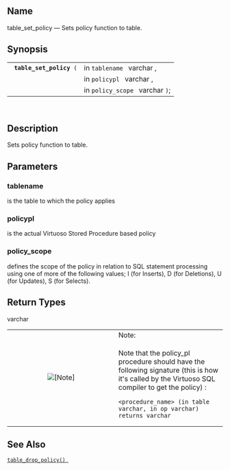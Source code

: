 <div>

<div>

</div>

<div>

## Name

table_set_policy — Sets policy function to table.

</div>

<div>

## Synopsis

<div>

|                               |                                 |
|-------------------------------|---------------------------------|
| ` `**`table_set_policy`**` (` | in `tablename ` varchar ,       |
|                               | in `policypl ` varchar ,        |
|                               | in `policy_scope ` varchar `)`; |

<div>

 

</div>

</div>

</div>

<div>

## Description

Sets policy function to table.

</div>

<div>

## Parameters

<div>

### tablename

is the table to which the policy applies

</div>

<div>

### policypl

is the actual Virtuoso Stored Procedure based policy

</div>

<div>

### policy_scope

defines the scope of the policy in relation to SQL statement processing
using one of more of the following values; I (for Inserts), D (for
Deletions), U (for Updates), S (for Selects).

</div>

</div>

<div>

## Return Types

varchar

<div>

<table data-border="0" data-summary="Note: Note:
">
<colgroup>
<col style="width: 50%" />
<col style="width: 50%" />
</colgroup>
<tbody>
<tr class="odd">
<td rowspan="2" style="text-align: center;" data-valign="top"
width="25"><img src="images/note.png" alt="[Note]" /></td>
<td style="text-align: left;">Note:</td>
</tr>
<tr class="even">
<td style="text-align: left;" data-valign="top"><p>Note that the
policy_pl procedure should have the following signature (this is how
it's called by the Virtuoso SQL compiler to get the policy) :</p>
<pre class="programlisting"><code>&lt;procedure_name&gt; (in table varchar, in op varchar) returns varchar</code></pre></td>
</tr>
</tbody>
</table>

</div>

</div>

<div>

## See Also

<a href="fn_table_drop_policy.html" class="link"
title="table_drop_policy"><code
class="function">table_drop_policy() </code></a>

</div>

</div>
